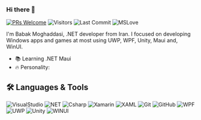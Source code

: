 ### Hi there 👋
[![PRs Welcome](https://img.shields.io/badge/Title-Developer-orange.svg?style=for-the-badge&&logo=github)](https://github.com/Babakmdi)
<img alt="Visitors" src="https://komarev.com/ghpvc/?username=Babakmdi&style=for-the-badge&&labelColor=black&logo=github&label=PROFILE+VIEWS&color=green"/>
<img alt="Last Commit" src="https://img.shields.io/github/last-commit/NGame1/NGame1?style=for-the-badge&logo=markdown&label=LAST+UPDATE&color=blue">
<img alt="MSLove" src="https://img.shields.io/badge/Microsoft-%E2%99%A1-yellow?style=for-the-badge&logo=Microsoft"/>

I'm Babak Moghaddasi, .NET developer from Iran.
I focused on developing Windows apps and games at most using UWP, WPF, Unity, Maui and, WinUI.

 - 📚 Learning .NET Maui
- 🔥 Personality: 

## 🛠️ Languages & Tools
![VisualStudio](https://img.shields.io/badge/-Visual%20Studio-blueviolet?style=for-the-badge&logo=visualstudio)
![NET](https://img.shields.io/badge/-.NET-orange?style=for-the-badge&logo=dotnet)
![Csharp](https://img.shields.io/badge/-Csharp-brightgreen?style=for-the-badge&logo=csharp&logoColor=ffffff)
![Xamarin](https://img.shields.io/badge/-Xamarin-informational?style=for-the-badge&logo=xamarin&logoColor=ffffff)
![XAML](https://img.shields.io/badge/-XAML-yellow?style=for-the-badge&logo=xaml)
![Git](https://img.shields.io/badge/-Git-%23F05032?style=for-the-badge&logo=git&logoColor=%23ffffff)
![GitHub](https://img.shields.io/badge/-GitHub-181717?style=for-the-badge&logo=github)
![WPF](https://img.shields.io/badge/-WPF-orange?style=for-the-badge&logo=Windows)
![UWP](https://img.shields.io/badge/-UWP-brightgreen?style=for-the-badge&logo=Windows) 
![Unity](https://img.shields.io/badge/-.NET-orange?style=for-the-badge&logo=unity)
![WINUI](https://img.shields.io/badge/-WINUI-yellow?style=for-the-badge&logo=Windows)
